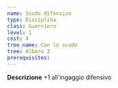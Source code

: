 ```yaml
---
name: Scudo difensivo
type: Disciplina
class: Guerriero
level: 1
cost: 4
tree_name: Con lo scudo
tree: Albero 3
prerequisites: 
---
```


**Descrizione**
+1 all'ingaggio difensivo